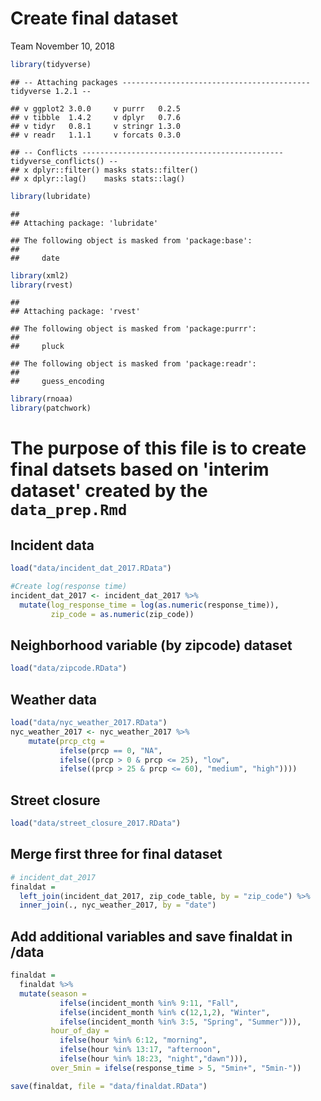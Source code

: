 Create final dataset
================
Team
November 10, 2018

``` r
library(tidyverse)
```

    ## -- Attaching packages ------------------------------------------ tidyverse 1.2.1 --

    ## v ggplot2 3.0.0     v purrr   0.2.5
    ## v tibble  1.4.2     v dplyr   0.7.6
    ## v tidyr   0.8.1     v stringr 1.3.0
    ## v readr   1.1.1     v forcats 0.3.0

    ## -- Conflicts --------------------------------------------- tidyverse_conflicts() --
    ## x dplyr::filter() masks stats::filter()
    ## x dplyr::lag()    masks stats::lag()

``` r
library(lubridate)
```

    ## 
    ## Attaching package: 'lubridate'

    ## The following object is masked from 'package:base':
    ## 
    ##     date

``` r
library(xml2)
library(rvest)
```

    ## 
    ## Attaching package: 'rvest'

    ## The following object is masked from 'package:purrr':
    ## 
    ##     pluck

    ## The following object is masked from 'package:readr':
    ## 
    ##     guess_encoding

``` r
library(rnoaa)
library(patchwork)
```

The purpose of this file is to create final datsets based on 'interim dataset' created by the `data_prep.Rmd`
=============================================================================================================

Incident data
-------------

``` r
load("data/incident_dat_2017.RData")

#Create log(response time)
incident_dat_2017 <- incident_dat_2017 %>% 
  mutate(log_response_time = log(as.numeric(response_time)),
         zip_code = as.numeric(zip_code))
```

Neighborhood variable (by zipcode) dataset
------------------------------------------

``` r
load("data/zipcode.RData")
```

Weather data
------------

``` r
load("data/nyc_weather_2017.RData") 
nyc_weather_2017 <- nyc_weather_2017 %>% 
    mutate(prcp_ctg = 
           ifelse(prcp == 0, "NA",
           ifelse((prcp > 0 & prcp <= 25), "low",
           ifelse((prcp > 25 & prcp <= 60), "medium", "high"))))
```

Street closure
--------------

``` r
load("data/street_closure_2017.RData")
```

Merge first three for final dataset
-----------------------------------

``` r
# incident_dat_2017 
finaldat =  
  left_join(incident_dat_2017, zip_code_table, by = "zip_code") %>% 
  inner_join(., nyc_weather_2017, by = "date")
```

Add additional variables and save finaldat in /data
---------------------------------------------------

``` r
finaldat = 
  finaldat %>%
  mutate(season = 
           ifelse(incident_month %in% 9:11, "Fall",
           ifelse(incident_month %in% c(12,1,2), "Winter",
           ifelse(incident_month %in% 3:5, "Spring", "Summer"))), 
         hour_of_day = 
           ifelse(hour %in% 6:12, "morning",
           ifelse(hour %in% 13:17, "afternoon",
           ifelse(hour %in% 18:23, "night","dawn"))), 
         over_5min = ifelse(response_time > 5, "5min+", "5min-"))

save(finaldat, file = "data/finaldat.RData")
```

